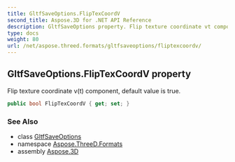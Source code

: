 ```yaml
---
title: GltfSaveOptions.FlipTexCoordV
second_title: Aspose.3D for .NET API Reference
description: GltfSaveOptions property. Flip texture coordinate vt component default value is true
type: docs
weight: 80
url: /net/aspose.threed.formats/gltfsaveoptions/fliptexcoordv/
---
```

## GltfSaveOptions.FlipTexCoordV property

Flip texture coordinate v(t) component, default value is true.

```csharp
public bool FlipTexCoordV { get; set; }
```

### See Also

* class [GltfSaveOptions](../)
* namespace [Aspose.ThreeD.Formats](../../gltfsaveoptions/)
* assembly [Aspose.3D](../../../)



